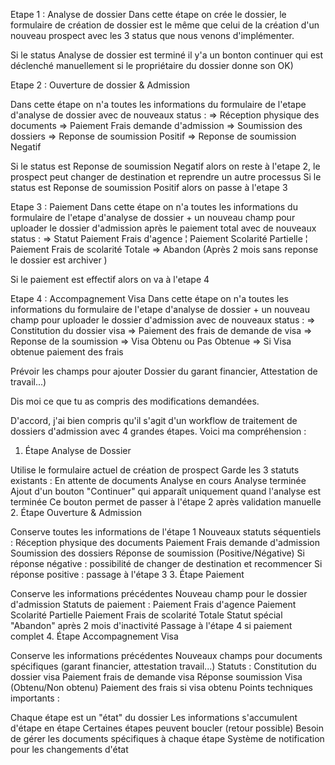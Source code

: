 Etape 1 : Analyse de dossier
Dans cette étape on crée le dossier, le formulaire de création de dossier est le même que celui de la création d'un nouveau prospect avec les 3 status que nous venons d'implémenter.

Si le status Analyse de dossier est terminé il y'a un bonton continuer qui est déclenché manuellement si le propriétaire du dossier donne son OK)

Etape 2 : Ouverture de dossier & Admission

Dans cette étape on n'a toutes les informations du formulaire de l'etape d'analyse de dossier avec de nouveaux status : 
	=> Réception physique des documents 
	=> Paiement Frais demande d'admission
	=> Soumission des dossiers
	=> Reponse de soumission Positif
	=> Reponse de soumission Negatif


Si le status est Reponse de soumission Negatif alors on reste à l'etape 2, le prospect peut changer de destination et reprendre un autre processus
Si le status est Reponse de soumission Positif alors on passe à l'etape 3

Etape 3 : Paiement
Dans cette étape on n'a toutes les informations du formulaire de l'etape d'analyse de dossier + un nouveau champ pour uploader le dossier d'admission après le paiement total avec de nouveaux status :
 	=> Statut Paiement Frais d'agence 
       		¦ Paiement Scolarité Partielle 
       		¦ Paiement Frais de scolarité Totale
       	=> Abandon (Après 2 mois sans reponse le dossier est archiver )

Si le paiement est effectif alors on va à l'etape 4 

Etape 4 :  Accompagnement Visa
Dans cette étape on n'a toutes les informations du formulaire de l'etape d'analyse de dossier + un nouveau champ pour uploader le dossier d'admission avec de nouveaux status :
	=> Constitution du dossier visa 
	=> Paiement des frais de demande de visa
	=> Reponse de la soumission
	=> Visa Obtenu ou Pas Obtenue
	=> Si Visa obtenue paiement des frais

Prévoir les champs pour ajouter Dossier du garant financier, Attestation de travail...)

Dis moi ce que tu as compris des modifications demandées. 

D'accord, j'ai bien compris qu'il s'agit d'un workflow de traitement de dossiers d'admission avec 4 grandes étapes. Voici ma compréhension :

1. Étape Analyse de Dossier

Utilise le formulaire actuel de création de prospect
Garde les 3 statuts existants :
En attente de documents
Analyse en cours
Analyse terminée
Ajout d'un bouton "Continuer" qui apparaît uniquement quand l'analyse est terminée
Ce bouton permet de passer à l'étape 2 après validation manuelle
2. Étape Ouverture & Admission

Conserve toutes les informations de l'étape 1
Nouveaux statuts séquentiels :
Réception physique des documents
Paiement Frais demande d'admission
Soumission des dossiers
Réponse de soumission (Positive/Négative)
Si réponse négative : possibilité de changer de destination et recommencer
Si réponse positive : passage à l'étape 3
3. Étape Paiement

Conserve les informations précédentes
Nouveau champ pour le dossier d'admission
Statuts de paiement :
Paiement Frais d'agence
Paiement Scolarité Partielle
Paiement Frais de scolarité Totale
Statut spécial "Abandon" après 2 mois d'inactivité
Passage à l'étape 4 si paiement complet
4. Étape Accompagnement Visa

Conserve les informations précédentes
Nouveaux champs pour documents spécifiques (garant financier, attestation travail...)
Statuts :
Constitution du dossier visa
Paiement frais de demande visa
Réponse soumission
Visa (Obtenu/Non obtenu)
Paiement des frais si visa obtenu
Points techniques importants :

Chaque étape est un "état" du dossier
Les informations s'accumulent d'étape en étape
Certaines étapes peuvent boucler (retour possible)
Besoin de gérer les documents spécifiques à chaque étape
Système de notification pour les changements d'état